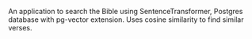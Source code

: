 An application to search the Bible using SentenceTransformer, Postgres database with pg-vector extension. 
Uses cosine similarity to find similar verses.
